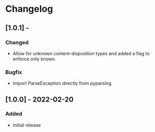 # Changelog

## [1.0.1] -
### Changed
- Allow for unknown content-disposition types and added a flag to enforce only known.

### Bugfix
- Import ParseException directly from pyparsing.

## [1.0.0] - 2022-02-20
### Added
- Initial release